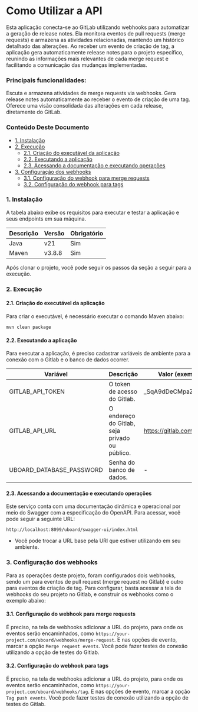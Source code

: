 # Como Utilizar a API

Esta aplicação conecta-se ao GitLab utilizando webhooks para automatizar a geração de release notes. Ela monitora eventos de pull requests (merge requests) e armazena as atividades relacionadas, mantendo um histórico detalhado das alterações. Ao receber um evento de criação de tag, a aplicação gera automaticamente release notes para o projeto específico, reunindo as informações mais relevantes de cada merge request e facilitando a comunicação das mudanças implementadas.

### Principais funcionalidades:

Escuta e armazena atividades de merge requests via webhooks.
Gera release notes automaticamente ao receber o evento de criação de uma tag.
Oferece uma visão consolidada das alterações em cada release, diretamente do GitLab.

### Conteúdo Deste Documento

* [1. Instalação](#1-instalação)
* [2. Execução](#2-execução)
    * [2.1. Criação do executável da aplicação](#21-criação-do-executável-da-aplicação)
    * [2.2. Executando a aplicação](#22-executando-a-aplicação)
    * [2.3. Acessando a documentação e executando operações](#23-acessando-a-documentação-e-executando-operações)
* [3. Configuração dos webhooks](#3-configuração-dos-webhooks)
    * [3.1. Configuração do webhook para merge requests](#31-configuração-do-webhook-para-merge-requests)
    * [3.2. Configuração do webhook para tags](#32-configuração-do-webhook-para-tags)


### 1. Instalação

A tabela abaixo exibe os requisitos para executar e testar a aplicação e seus endpoints em sua máquina.

| Descrição | Versão | Obrigatório |
| ------ | ------ | ------ |
| Java | v21 | Sim |
| Maven | v3.8.8 | Sim |

Após clonar o projeto, você pode seguir os passos da seção a seguir para a execução.

### 2. Execução

#### 2.1. Criação do executável da aplicação 
Para criar o executável, é necessário executar o comando Maven abaixo:

```
mvn clean package
```

#### 2.2. Executando a aplicação
Para executar a aplicação, é preciso cadastrar variáveis de ambiente para a conexão com o Gitlab e o banco de dados ocorrer.

| Variável | Descrição | Valor (exemplo) | 
| ------ | ------ | ------ |
| GITLAB_API_TOKEN | O token de acesso do Gitlab. | _SqA9dDeCMpaZapCyExL |
| GITLAB_API_URL | O endereço do Gitlab, seja privado ou público. | https://gitlab.com/api/v4 |
| UBOARD_DATABASE_PASSWORD | Senha do banco de dados. | - |


#### 2.3. Acessando a documentação e executando operações
Este serviço conta com uma documentação dinâmica e operacional por meio do Swagger com a especificação do OpenAPI. Para acessar, você pode seguir a seguinte URL:

```
http://localhost:8099/uboard/swagger-ui/index.html
```
* Você pode trocar a URL base pela URl que estiver utilizando em seu ambiente.

### 3. Configuração dos webhooks
Para as operações deste projeto, foram configurados dois webhooks, sendo um para eventos de pull request (merge request no Gitlab) e outro para eventos de criação de tag. Para configurar, basta acessar a tela de webhooks do seu projeto no Gitlab, e construir os webhooks como o exemplo abaixo:

#### 3.1. Configuração do webhook para merge requests
É preciso, na tela de webhooks adicionar a URL do projeto, para onde os eventos serão encaminhados, como `https://your-project.com/uboard/webhooks/merge-request`. E nas opções de evento, marcar a opção `Merge request events`. Você pode fazer testes de conexão utilizando a opção de testes do Gitlab.

#### 3.2. Configuração do webhook para tags
É preciso, na tela de webhooks adicionar a URL do projeto, para onde os eventos serão encaminhados, como `https://your-project.com/uboard/webhooks/tag`. E nas opções de evento, marcar a opção `Tag push events`. Você pode fazer testes de conexão utilizando a opção de testes do Gitlab.

